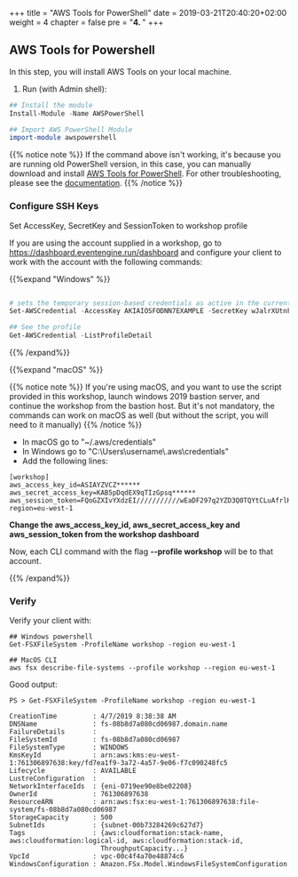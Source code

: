 +++
title = "AWS Tools for PowerShell"
date = 2019-03-21T20:40:20+02:00
weight = 4
chapter = false
pre = "<b>4. </b>"
+++

## AWS Tools for Powershell

In this step, you will install AWS Tools on your local machine.

1. Run (with Admin shell):

```powershell
## Install the module
Install-Module -Name AWSPowerShell

## Import AWS PowerShell Module
import-module awspowershell

```

{{% notice note %}}
If the command above isn't working, it's because you are running old PowerShell version, in this case, you can manually download and install [AWS Tools for PowerShell](https://sdk-for-net.amazonwebservices.com/latest/AWSToolsAndSDKForNet.msi). For other troubleshooting, please see the [documentation](https://docs.aws.amazon.com/powershell/latest/userguide/pstools-getting-set-up-windows.html).
{{% /notice %}}


### Configure SSH Keys

Set AccessKey, SecretKey and SessionToken to workshop profile

If you are using the account supplied in a workshop, go to https://dashboard.eventengine.run/dashboard and configure your client to work with the account with the following commands:

{{%expand "Windows" %}} 


```powershell

# sets the temporary session-based credentials as active in the current shell. 
Set-AWSCredential -AccessKey AKIAIOSFODNN7EXAMPLE -SecretKey wJalrXUtnFEMI/K7MDENG/bPxRfiCYEXAMPLEKEY -SessionToken SamPleTokeN -StoreAs workshop

## See the profile
Get-AWSCredential -ListProfileDetail
```
{{% /expand%}}

{{%expand "macOS" %}} 

{{% notice note %}}
If you're using macOS, and you want to use the script provided in this workshop, launch windows 2019 bastion server, and continue the workshop from the bastion host. But it's not mandatory, the commands can work on macOS as well (but without the script, you will need to it manually)
{{% /notice %}}


- In macOS go to "~/.aws/credentials" 
- In Windows go to "C:\Users\username\\.aws\credentials" 
- Add the following lines:

```
[workshop]
aws_access_key_id=ASIAYZVCZ******
aws_secret_access_key=KAB5pDqdEX9qTIzGpsq******
aws_session_token=FQoGZXIvYXdzEI///////////wEaDF297q2YZD3Q0TQYtCLuAfrlKNTmvdEnn60DpUKZxphthWtjmWLDZfk1MF6FchBx0acHhMohUUYS+tzFzHYWEEpenZmeL5dAG0XVQHg83aVJxQ8C9bM8phlo5syjeLiYlkQLaOt6V3bnCVdx56aVGiD4mND2vmP6Fu46K3zOV8JRbI0Fa+FSkeVFWgVpHFuq0Mb0b7zEUU0vV35LzZQjDzBiIFrUUTKJgSh******
region=eu-west-1
```
**Change the aws_access_key_id, aws_secret_access_key and aws_session_token from the workshop dashboard**

Now, each CLI command with the flag **--profile workshop** will be to that account.

{{% /expand%}}





### Verify

Verify your client with:
```
## Windows powershell
Get-FSXFileSystem -ProfileName workshop -region eu-west-1

## MacOS CLI
aws fsx describe-file-systems --profile workshop --region eu-west-1
```

Good output:
```
PS > Get-FSXFileSystem -ProfileName workshop -region eu-west-1

CreationTime         : 4/7/2019 8:38:38 AM
DNSName              : fs-08b8d7a080cd06987.domain.name
FailureDetails       :
FileSystemId         : fs-08b8d7a080cd06987
FileSystemType       : WINDOWS
KmsKeyId             : arn:aws:kms:eu-west-1:761306897638:key/fd7ea1f9-3a72-4a57-9e06-f7c090248fc5
Lifecycle            : AVAILABLE
LustreConfiguration  :
NetworkInterfaceIds  : {eni-0719ee90e8be02208}
OwnerId              : 761306897638
ResourceARN          : arn:aws:fsx:eu-west-1:761306897638:file-system/fs-08b8d7a080cd06987
StorageCapacity      : 500
SubnetIds            : {subnet-00b73284269c627d7}
Tags                 : {aws:cloudformation:stack-name, aws:cloudformation:logical-id, aws:cloudformation:stack-id,
                       ThroughputCapacity...}
VpcId                : vpc-00c4f4a70e48874c6
WindowsConfiguration : Amazon.FSx.Model.WindowsFileSystemConfiguration
```